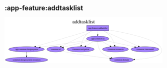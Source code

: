 ## :app-feature:addtasklist

<img src="../../../resources/dependency_graphs/app-feature-addtasklist-dependency-graph-multiplatform-projects.svg">